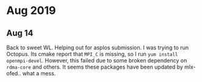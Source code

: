 # Aug 2019

## Aug 14
Back to sweet WL. Helping out for asplos submission.
I was trying to run Octopus. Its cmake report that `MPI_C` is missing,
so I run `yum install openmpi-devel`. However, this failed due to
some broken dependency on `rdma-core` and others. It seems these packages
have been updated by mlx-ofed.. what a mess.
